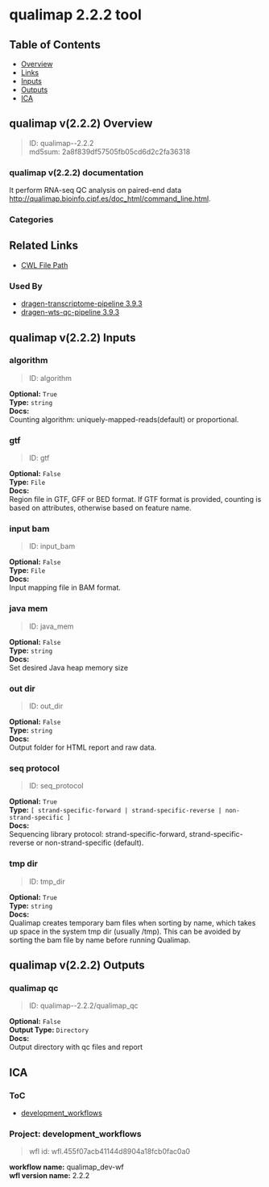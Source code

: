 
qualimap 2.2.2 tool
===================

## Table of Contents
  
- [Overview](#qualimap-v222-overview)  
- [Links](#related-links)  
- [Inputs](#qualimap-v222-inputs)  
- [Outputs](#qualimap-v222-outputs)  
- [ICA](#ica)  


## qualimap v(2.2.2) Overview



  
> ID: qualimap--2.2.2  
> md5sum: 2a8f839df57505fb05cd6d2c2fa36318

### qualimap v(2.2.2) documentation
  
It perform RNA-seq QC analysis on paired-end data http://qualimap.bioinfo.cipf.es/doc_html/command_line.html.

### Categories
  


## Related Links
  
- [CWL File Path](../../../../../../tools/qualimap/2.2.2/qualimap__2.2.2.cwl)  


### Used By
  
- [dragen-transcriptome-pipeline 3.9.3](../../../workflows/dragen-transcriptome-pipeline/3.9.3/dragen-transcriptome-pipeline__3.9.3.md)  
- [dragen-wts-qc-pipeline 3.9.3](../../../workflows/dragen-wts-qc-pipeline/3.9.3/dragen-wts-qc-pipeline__3.9.3.md)  

  


## qualimap v(2.2.2) Inputs

### algorithm



  
> ID: algorithm
  
**Optional:** `True`  
**Type:** `string`  
**Docs:**  
Counting algorithm:
uniquely-mapped-reads(default) or proportional.


### gtf



  
> ID: gtf
  
**Optional:** `False`  
**Type:** `File`  
**Docs:**  
Region file in GTF, GFF or BED format. 
If GTF format is provided, counting is based on
attributes, otherwise based on feature name.


### input bam



  
> ID: input_bam
  
**Optional:** `False`  
**Type:** `File`  
**Docs:**  
Input mapping file in BAM format.


### java mem



  
> ID: java_mem
  
**Optional:** `False`  
**Type:** `string`  
**Docs:**  
Set desired Java heap memory size


### out dir



  
> ID: out_dir
  
**Optional:** `False`  
**Type:** `string`  
**Docs:**  
Output folder for HTML report and raw data.


### seq protocol



  
> ID: seq_protocol
  
**Optional:** `True`  
**Type:** `[ strand-specific-forward | strand-specific-reverse | non-strand-specific ]`  
**Docs:**  
Sequencing library protocol:
strand-specific-forward, strand-specific-reverse or 
non-strand-specific (default).


### tmp dir



  
> ID: tmp_dir
  
**Optional:** `True`  
**Type:** `string`  
**Docs:**  
Qualimap creates temporary bam files when sorting by name, which takes up space in the system tmp dir (usually /tmp). 
This can be avoided by sorting the bam file by name before running Qualimap.

  


## qualimap v(2.2.2) Outputs

### qualimap qc



  
> ID: qualimap--2.2.2/qualimap_qc  

  
**Optional:** `False`  
**Output Type:** `Directory`  
**Docs:**  
Output directory with qc files and report
  

  


## ICA

### ToC
  
- [development_workflows](#project-development_workflows)  


### Project: development_workflows


> wfl id: wfl.455f07acb41144d8904a18fcb0fac0a0  

  
**workflow name:** qualimap_dev-wf  
**wfl version name:** 2.2.2  

  


